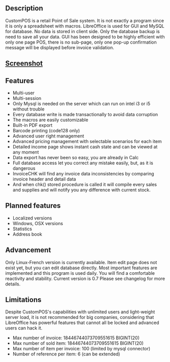 ## Description
CustomPOS is a retail Point of Sale system.
It is not exactly a program since it is only a spreadsheet with macros.
LibreOffice is used for GUI and MySQL for database. No data is stored in client side. Only the database backup is need to save all your data.
GUI has been designed to be highly efficient with only one page POS, there is no sub-page, only one pop-up confirmation message will be displayed before invoice validation.

## [Screenshot](https://github.com/Nick689/CustomPOS/blob/master/Preview/ViewAll.md)

## Features
* Multi-user
* Multi-session
* Only Mysql is needed on the server which can run on intel i3 or i5 without trouble
* Every database write is made transactionally to avoid data corruption
* The macros are easily customizable
* Built-in PDF export
* Barcode printing (code128 only)
* Advanced user right management
* Advanced pricing management with selectable scenarios for each item
* Detailed income page shows instant cash state and can be viewed at any moment
* Data export has never been so easy, you are already in Calc
* Full database access let you correct any mistake easily, but, as it is dangerous
* InvoiceCHK will find any invoice data inconsistencies by comparing invoice header and detail data
* And when chk() stored procedure is called it will compile every sales and supplies and will notify you any difference with current stock.

## Planned features
* Localized versions
* Windows, OSX versions
* Statistics
* Address book

## Advancement
Only Linux-French version is currently available. Item edit page does not exist yet, but you can edit database directly. Most important features are implemented and this program is used daily. You will find a comfortable reactivity and stability. Current version is 0.7   Please see changelog for more details.

## Limitations
Despite CustomPOS's capabilities with unlimited users and light-weight server load, it is not recommended for big companies, considering that LibreOffice has powerful features that cannot all be locked and advanced users can hack it.

* Max number of invoice: 18446744073709551615 BIGINT(20)
* Max number of sold item: 18446744073709551615 BIGINT(20)
* Max number of item per invoice: 100 (limited by mysql connector)
* Number of reference per item: 6 (can be extended)
